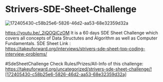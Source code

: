 # Strivers-SDE-Sheet-Challenge

![172405430-c58b25e6-5826-46d2-aa53-68e32359d32a](https://github.com/Saurabh2244/Strivers-SDE-Sheet-Challenge/assets/127851518/73530489-6908-4d9d-80fe-56d46b884276)



https://youtu.be/_2iQOQiCzOM
It is a 60 days SDE Sheet Challenge which covers all concepts of Data Structutes and Algorithm as well as Computer Fundamentals.
SDE Sheet Link : https://takeuforward.org/interviews/strivers-sde-sheet-top-coding-interview-problems/

#SdeSheetChallenge Check Rules/Prizes/All-Info of this challenge: https://takeuforward.org/uncategorized/strivers-sde-sheet-challenge/![172405430-c58b25e6-5826-46d2-aa53-68e32359d32a]
